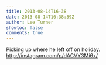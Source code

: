```yaml
---
title: 2013-08-14T16-38
date: 2013-08-14T16:38:59Z
author: Lee Turner
showtoc: false
comments: true
---
```


Picking up where he left off on holiday. http://instagram.com/p/dACVY3Mi6x/

